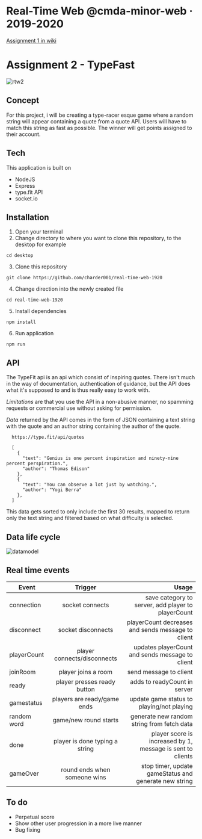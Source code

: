 # Real-Time Web @cmda-minor-web · 2019-2020
[Assignment 1 in wiki](https://github.com/charder001/real-time-web-1920/wiki)

# Assignment 2 - TypeFast
![rtw2](https://user-images.githubusercontent.com/43436118/82026127-98baec00-9692-11ea-8314-847b3704aed4.PNG)


## Concept
For this project, i will be creating a type-racer esque game where a random string will appear containing a quote from a quote API. Users will have to match this string as fast as possible. The winner will get points assigned to their account.

## Tech
This application is built on
* NodeJS
* Express
* type.fit API
* socket.io

## Installation
1. Open your terminal
2. Change directory to where you want to clone this repository, to the desktop for example

`cd desktop` 

3. Clone this repository

`git clone https://github.com/charder001/real-time-web-1920`

4. Change direction into the newly created file

`cd real-time-web-1920`

5. Install dependencies

`npm install`

6. Run application

`npm run`

## API
The TypeFit api is an api which consist of inspiring quotes. There isn't much in the way of documentation, authentication of guidance, but the API does what it's supposed to and is thus really easy to work with.

*Limitations* are that you use the API in a non-abusive manner, no spamming requests or commercial use without asking for permission.

*Data* returned by the API comes in the form of JSON containing a text string with the quote and an author string containing the author of the quote.

      https://type.fit/api/quotes

      [
        {
          "text": "Genius is one percent inspiration and ninety-nine percent perspiration.",
          "author": "Thomas Edison"
        },
        {
          "text": "You can observe a lot just by watching.",
          "author": "Yogi Berra"
        },
      ]
      
This data gets sorted to only include the first 30 results, mapped to return only the text string and filtered based on what difficulty is selected.

## Data life cycle
![datamodel](https://user-images.githubusercontent.com/43436118/82027049-f4d24000-9693-11ea-9998-15199d3b0dc9.png)

## Real time events
| Event        | Trigger           | Usage  |
| ------------- |:-------------:| -----:|
| connection   |  socket connects | save category to server, add player to playerCount |
| disconnect      |   socket disconnects    | playerCount decreases and sends message to client |
| playerCount | player connects/disconnects  | updates playerCount and sends message to client  |
| joinRoom | player joins a room    | send message to client  |
| ready | player presses ready button    | adds to readyCount in server |
| gamestatus | players are ready/game ends    | update game status to playing/not playing  |
| random word | game/new round starts  | generate new random string from fetch data  |
| done | player is done typing a string  | player score is increased by 1, message is sent to clients  |
| gameOver | round ends when someone wins  | stop timer, update gameStatus and generate new string  |


## To do
* Perpetual score
* Show other user progression in a more live manner
* Bug fixing



<!-- Add a link to your live demo in Github Pages 🌐-->

<!-- ☝️ replace this description with a description of your own work -->

<!-- replace the code in the /docs folder with your own, so you can showcase your work with GitHub Pages 🌍 -->

<!-- Add a nice image here at the end of the week, showing off your shiny frontend 📸 -->

<!-- Maybe a table of contents here? 📚 -->

<!-- How about a section that describes how to install this project? 🤓 -->

<!-- ...but how does one use this project? What are its features 🤔 -->

<!-- What external data source is featured in your project and what are its properties 🌠 -->

<!-- This would be a good place for your data life cycle ♻️-->

<!-- Maybe a checklist of done stuff and stuff still on your wishlist? ✅ -->

<!-- How about a license here? 📜  -->

[rubric]: https://docs.google.com/spreadsheets/d/e/2PACX-1vSd1I4ma8R5mtVMyrbp6PA2qEInWiOialK9Fr2orD3afUBqOyvTg_JaQZ6-P4YGURI-eA7PoHT8TRge/pubhtml
